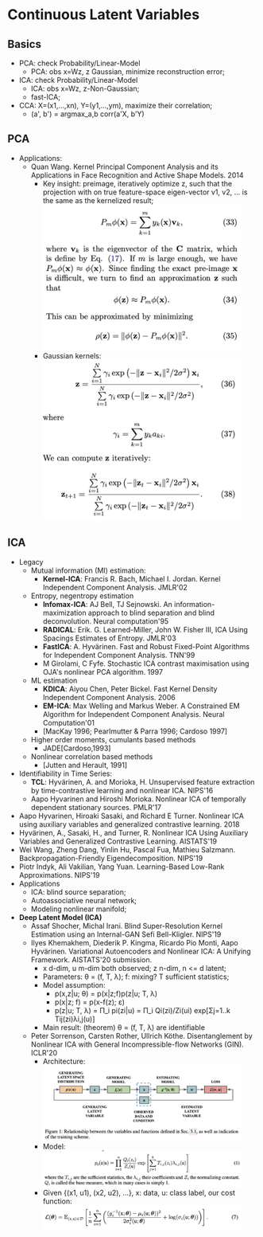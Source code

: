 # Continuous Latent Variables

## Basics
- PCA: check Probability/Linear-Model
	- PCA: obs x=Wz, z Gaussian, minimize reconstruction error;
- ICA: check Probability/Linear-Model
	- ICA: obs x=Wz, z-Non-Gaussian;
	- fast-ICA;
- CCA: X=(x1,...,xn), Y=(y1,...,ym), maximize their correlation;
	- (a', b') = argmax_a,b corr(a'X, b'Y)

## PCA
- Applications:
	- Quan Wang. Kernel Principal Component Analysis and its Applications in Face Recognition and Active Shape Models. 2014
		- Key insight: preimage, iteratively optimize z, such that the projection with on true feature-space eigen-vector v1, v2, ... is the same as the kernelized result;
			<img src="/Bayes/images/pca/pre-image-1.png" alt="drawing" width="400"/>
		- Gaussian kernels:\
			<img src="/Bayes/images/pca/pre-image-2.png" alt="drawing" width="400"/>

## ICA
- Legacy
	- Mutual information (MI) estimation:
		- **Kernel-ICA**: Francis R. Bach, Michael I. Jordan. Kernel Independent Component Analysis. JMLR'02
	- Entropy, negentropy estimation
		- **Infomax-ICA**: AJ Bell, TJ Sejnowski. An information-maximization approach to blind separation and blind deconvolution. Neural computation'95
		- **RADICAL**: Erik. G. Learned-Miller, John W. Fisher III, ICA Using Spacings Estimates of Entropy. JMLR'03
		- **FastICA**: A. Hyvärinen. Fast and Robust Fixed-Point Algorithms for Independent Component Analysis. TNN'99
		- M Girolami, C Fyfe. Stochastic ICA contrast maximisation using OJA's nonlinear PCA algorithm. 1997
	- ML estimation
		- **KDICA**: Aiyou Chen, Peter Bickel. Fast Kernel Density Independent Component Analysis. 2006
		- **EM-ICA**: Max Welling and Markus Weber. A Constrained EM Algorithm for Independent Component Analysis. Neural Computation'01
		- [MacKay 1996; Pearlmutter & Parra 1996; Cardoso 1997]
	- Higher order moments, cumulants based methods
		- JADE[Cardoso,1993]
	- Nonlinear correlation based methods
		- [Jutten and Herault, 1991]
- Identifiability in Time Series:
	- **TCL**: Hyvärinen, A. and Morioka, H. Unsupervised feature extraction by time-contrastive learning and nonlinear ICA. NIPS'16
	- Aapo Hyvarinen and Hiroshi Morioka. Nonlinear ICA of temporally dependent stationary sources. PMLR'17
- Aapo Hyvarinen, Hiroaki Sasaki, and Richard E Turner. Nonlinear ICA using auxiliary variables and generalized contrastive learning. 2018
- Hyvärinen, A., Sasaki, H., and Turner, R. Nonlinear ICA Using Auxiliary Variables and Generalized Contrastive Learning. AISTATS'19
- Wei Wang, Zheng Dang, Yinlin Hu, Pascal Fua, Mathieu Salzmann. Backpropagation-Friendly Eigendecomposition. NIPS'19
- Piotr Indyk, Ali Vakilian, Yang Yuan. Learning-Based Low-Rank Approximations. NIPS'19
- Applications
	- ICA: blind source separation;
	- Autoassociative neural network;
	- Modeling nonlinear manifold;
- **Deep Latent Model (ICA)**
	- Assaf Shocher, Michal Irani. Blind Super-Resolution Kernel Estimation using an Internal-GAN Sefi Bell-Kligler. NIPS'19
	- Ilyes Khemakhem, Diederik P. Kingma, Ricardo Pio Monti, Aapo Hyvärinen. Variational Autoencoders and Nonlinear ICA: A Unifying Framework. AISTATS'20 submission.
		- x d-dim, u m-dim both observed; z n-dim, n <= d latent;
		- Parameters: θ = (f, T, λ); f: mixing? T sufficient statistics;
		- Model assumption:
			- p(x,z|u; θ) = p(x|z;f)p(z|u; T, λ)
			- p(x|z; f) = p(x-f(z); ε)
			- p(z|u; T, λ) = Π_i pi(zi|u) = Π_i Qi(zi)/Zi(ui) exp[Σj=1..k Tij(zi)λi,j(u)]
		- Main result: (theorem) θ = (f, T, λ) are identifiable
	- Peter Sorrenson, Carsten Rother, Ullrich Köthe. Disentanglement by Nonlinear ICA with General Incompressible-flow Networks (GIN). ICLR'20
		- Architecture:\
			<img src="/Bayes/images/pca/ica-flow-1.png" alt="drawing" width="400"/>
		- Model:\
			<img src="/Bayes/images/pca/ica-flow-2.png" alt="drawing" width="400"/>
		- Given {(x1, u1), (x2, u2), ...}, x: data, u: class label, our cost function:\
			<img src="/Bayes/images/pca/ica-flow-3.png" alt="drawing" width="400"/>
